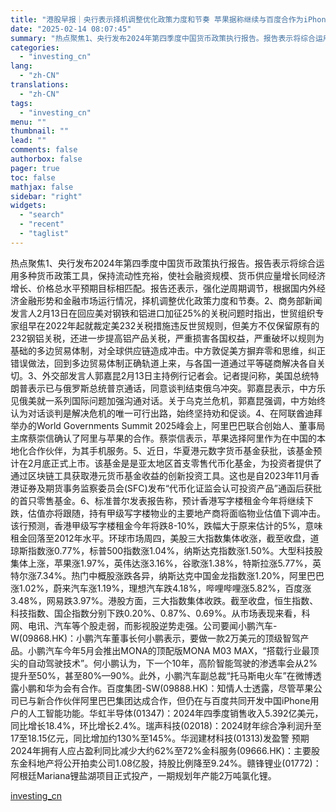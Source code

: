 ```yaml
---
title: "港股早报｜央行表示择机调整优化政策力度和节奏 苹果据称继续与百度合作为iPhone开发AI功能"
date: "2025-02-14 08:07:45"
summary: "热点聚焦1、央行发布2024年第四季度中国货币政策执行报告。报告表示将综合运用多种货币政策工具，保..."
categories:
  - "investing_cn"
lang:
  - "zh-CN"
translations:
  - "zh-CN"
tags:
  - "investing_cn"
menu: ""
thumbnail: ""
lead: ""
comments: false
authorbox: false
pager: true
toc: false
mathjax: false
sidebar: "right"
widgets:
  - "search"
  - "recent"
  - "taglist"
---
```


热点聚焦1、央行发布2024年第四季度中国货币政策执行报告。报告表示将综合运用多种货币政策工具，保持流动性充裕，使社会融资规模、货币供应量增长同经济增长、价格总水平预期目标相匹配。报告还表示，强化逆周期调节，根据国内外经济金融形势和金融市场运行情况，择机调整优化政策力度和节奏。2、商务部新闻发言人2月13日在回应美对钢铁和铝进口加征25%的关税问题时指出，世贸组织专家组早在2022年起就裁定美232关税措施违反世贸规则，但美方不仅保留原有的232钢铝关税，还进一步提高铝产品关税，严重损害各国权益，严重破坏以规则为基础的多边贸易体制，对全球供应链造成冲击。中方敦促美方摒弃零和思维，纠正错误做法，回到多边贸易体制正确轨道上来，与各国一道通过平等磋商解决各自关切。3、外交部发言人郭嘉昆2月13日主持例行记者会。记者提问称，美国总统特朗普表示已与俄罗斯总统普京通话，同意谈判结束俄乌冲突。郭嘉昆表示，中方乐见俄美就一系列国际问题加强沟通对话。关于乌克兰危机，郭嘉昆强调，中方始终认为对话谈判是解决危机的唯一可行出路，始终坚持劝和促谈。4、在阿联酋迪拜举办的World Governments Summit 2025峰会上，阿里巴巴联合创始人、董事局主席蔡崇信确认了阿里与苹果的合作。蔡崇信表示，苹果选择阿里作为在中国的本地化合作伙伴，为其手机服务。5、近日，华夏港元数字货币基金获批，该基金预计在2月底正式上市。该基金是是亚太地区首支零售代币化基金，为投资者提供了通过区块链工具获取港元货币基金收益的创新投资工具。这也是自2023年11月香港证券及期货事务监察委员会(SFC)发布“代币化证监会认可投资产品”通函后获批的首只零售基金。6、标准普尔发表报告称，预计香港写字楼租金今年将继续下跌，估值亦将跟随，持有甲级写字楼物业的主要地产商将面临物业估值下调冲击。该行预测，香港甲级写字楼租金今年将跌8-10%，跌幅大于原来估计的5%，意味租金回落至2012年水平。环球市场周四，美股三大指数集体收涨，截至收盘，道琼斯指数涨0.77%，标普500指数涨1.04%，纳斯达克指数涨1.50%。大型科技股集体上涨，苹果涨1.97%，英伟达涨3.16%，谷歌涨1.38%，特斯拉涨5.77%，英特尔涨7.34%。热门中概股涨跌各异，纳斯达克中国金龙指数涨1.20%，阿里巴巴涨1.02%，蔚来汽车涨1.19%，理想汽车跌4.18%，哔哩哔哩涨5.82%，百度涨3.48%，网易跌3.97%。港股方面，三大指数集体收跌。截至收盘，恒生指数、科技指数、国企指数分别下跌0.20%、0.87%、0.69%。从市场表现来看，科网、电讯、汽车等个股走弱，而影视股逆势走强。公司要闻小鹏汽车-W(09868.HK)：小鹏汽车董事长何小鹏表示，要做一款2万美元的顶级智驾产品。小鹏汽车今年5月会推出MONA的顶配版MONA M03 MAX，“搭载行业最顶尖的自动驾驶技术”。何小鹏认为，下一个10年，高阶智能驾驶的渗透率会从2%提升至50%，甚至80%—90%。此外，小鹏汽车副总裁“托马斯电火车”在微博透露小鹏和华为会有合作。百度集团-SW(09888.HK)：知情人士透露，尽管苹果公司已与新合作伙伴阿里巴巴集团达成合作，但仍在与百度共同开发中国iPhone用户的人工智能功能。华虹半导体(01347)：2024年四季度销售收入5.392亿美元，同比增长18.4%，环比增长2.4%。瑞声科技(02018)：2024财年综合净利润升至17至18.15亿元，同比增加约130%至145%。华润建材科技(01313)发盈警 预期2024年拥有人应占盈利同比减少大约62%至72%金科服务(09666.HK)：主要股东金科地产将公开拍卖公司1.08亿股，持股比例降至9.24%。赣锋锂业(01772)：阿根廷Mariana锂盐湖项目正式投产，一期规划年产能2万吨氯化锂。

[investing_cn](https://cn.investing.com/news/stock-market-news/article-2671165)
